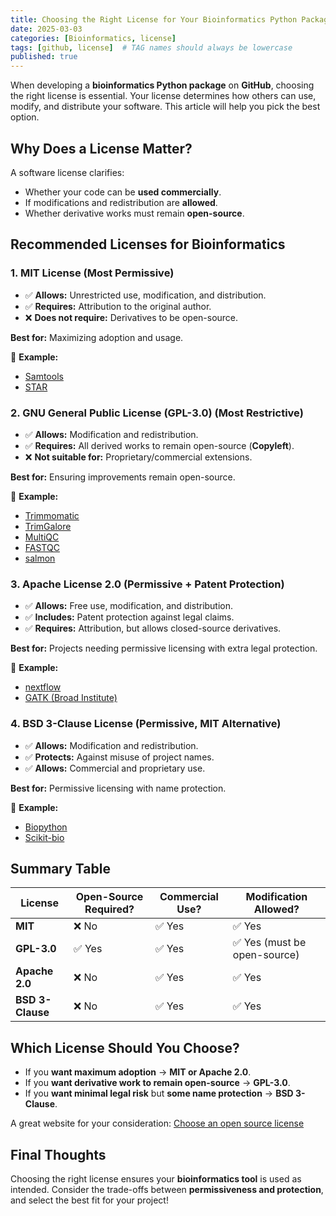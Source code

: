 ```yaml
---
title: Choosing the Right License for Your Bioinformatics Python Package
date: 2025-03-03
categories: [Bioinformatics, license]
tags: [github, license]  # TAG names should always be lowercase
published: true
---
```


When developing a **bioinformatics Python package** on **GitHub**, choosing the right license is essential. Your license determines how others can use, modify, and distribute your software. This article will help you pick the best option.

## Why Does a License Matter?
A software license clarifies:
- Whether your code can be **used commercially**.
- If modifications and redistribution are **allowed**.
- Whether derivative works must remain **open-source**.

## Recommended Licenses for Bioinformatics
### **1. MIT License (Most Permissive)**
- ✅ **Allows:** Unrestricted use, modification, and distribution.
- ✅ **Requires:** Attribution to the original author.
- ❌ **Does not require:** Derivatives to be open-source.

**Best for:** Maximizing adoption and usage.

📌 **Example:**
- [Samtools](https://github.com/samtools/samtools)
- [STAR](https://github.com/alexdobin/STAR)

### **2. GNU General Public License (GPL-3.0) (Most Restrictive)**
- ✅ **Allows:** Modification and redistribution.
- ✅ **Requires:** All derived works to remain open-source (**Copyleft**).
- ❌ **Not suitable for:** Proprietary/commercial extensions.

**Best for:** Ensuring improvements remain open-source.

📌 **Example:**
- [Trimmomatic](https://github.com/usadellab/Trimmomatic)
- [TrimGalore](https://github.com/FelixKrueger/TrimGalore)
- [MultiQC](https://github.com/MultiQC/MultiQC)
- [FASTQC](https://github.com/s-andrews/FastQC)
- [salmon](https://github.com/COMBINE-lab/salmon)

### **3. Apache License 2.0 (Permissive + Patent Protection)**
- ✅ **Allows:** Free use, modification, and distribution.
- ✅ **Includes:** Patent protection against legal claims.
- ✅ **Requires:** Attribution, but allows closed-source derivatives.

**Best for:** Projects needing permissive licensing with extra legal protection.

📌 **Example:**
- [nextflow](https://github.com/nextflow-io/nextflow)
- [GATK (Broad Institute)](https://github.com/broadinstitute/gatk)

### **4. BSD 3-Clause License (Permissive, MIT Alternative)**
- ✅ **Allows:** Modification and redistribution.
- ✅ **Protects:** Against misuse of project names.
- ✅ **Allows:** Commercial and proprietary use.

**Best for:** Permissive licensing with name protection.

📌 **Example:**
- [Biopython](https://github.com/biopython/biopython)
- [Scikit-bio](https://github.com/biocore/scikit-bio)

## **Summary Table**

| License | Open-Source Required? | Commercial Use? | Modification Allowed? |
|---------|-----------------|---------------|----------------|
| **MIT** | ❌ No | ✅ Yes | ✅ Yes |
| **GPL-3.0** | ✅ Yes | ✅ Yes | ✅ Yes (must be open-source) |
| **Apache 2.0** | ❌ No | ✅ Yes | ✅ Yes |
| **BSD 3-Clause** | ❌ No | ✅ Yes | ✅ Yes |

## **Which License Should You Choose?**
- If you **want maximum adoption** → **MIT or Apache 2.0**.
- If you **want derivative work to remain open-source** → **GPL-3.0**.
- If you **want minimal legal risk** but **some name protection** → **BSD 3-Clause**.

A great website for your consideration:
[Choose an open source license](https://choosealicense.com/)

## **Final Thoughts**
Choosing the right license ensures your **bioinformatics tool** is used as intended. Consider the trade-offs between **permissiveness and protection**, and select the best fit for your project!
